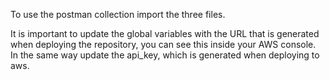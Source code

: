 To use the postman collection import the three files.

It is important to update the global variables with the URL that is generated when deploying the repository, you can see this inside your AWS console. In the same way update the api_key, which is generated when deploying to aws.
